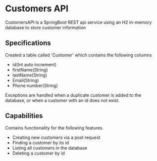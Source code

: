 # Customers API
CustomersAPI is a SpringBoot REST api service using an H2 in-memory database to store customer information

## Specifications
Created a table called 'Customer' which contains the following columns
* id(Int auto increment)
* firstName(String)
* lastName(String)
* Email(String)
* Phone number(String)

Exceptions are handled when a duplicate customer is added to the database, or when a customer with an id does not exist.

## Capabilities
Contains functionality for the following features.
* Creating new customers via a post request
* Finding a customer by its id
* Listing all customers in the database
* Deleting a customer by id

